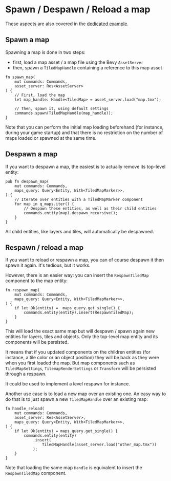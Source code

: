 # Spawn / Despawn / Reload a map

These aspects are also covered in the [dedicated example](https://github.com/adrien-bon/bevy_ecs_tiled/blob/main/examples/map_reload.rs).

## Spawn a map

Spawning a map is done in two steps:

- first, load a map asset / a map file using the Bevy `AssetServer`
- then, spawn a `TiledMapHandle` containing a reference to this map asset

```rust,no_run
fn spawn_map(
    mut commands: Commands,
    asset_server: Res<AssetServer>
) {
    // First, load the map
    let map_handle: Handle<TiledMap> = asset_server.load("map.tmx");

    // Then, spawn it, using default settings
    commands.spawn(TiledMapHandle(map_handle));
}
```

Note that you can perform the initial map loading beforehand (for instance, during your game startup) and  that there is no restriction on the number of maps loaded or spawned at the same time.

## Despawn a map

If you want to despawn a map, the easiest is to actually remove its top-level entity:

```rust,no_run
pub fn despawn_map(
    mut commands: Commands,
    maps_query: Query<Entity, With<TiledMapMarker>>,
) {
    // Iterate over entities with a TiledMapMarker component
    for map in q_maps.iter() {
        // Despawn these entities, as well as their child entities
        commands.entity(map).despawn_recursive();
    }
}
```

All child entities, like layers and tiles, will automatically be despawned.

## Respawn / reload a map

If you want to reload or respawn a map, you can of course despawn it then spawn it again.
It's tedious, but it works.

However, there is an easier way: you can insert the `RespawnTiledMap` component to the map entity:

```rust,no_run
fn respawn_map(
    mut commands: Commands,
    maps_query: Query<Entity, With<TiledMapMarker>>,
) {
    if let Ok(entity) =  maps_query.get_single() {
        commands.entity(entity).insert(RespawnTiledMap);
    }
}
```

This will load the exact same map but will despawn / spawn again new entities for layers, tiles and objects.
Only the top-level map entity and its components will be persisted.

It means that if you updated components on the children entities (for instance, a tile color or an object position) they will be back as they were when you first loaded the map.
But map components such as `TiledMapSettings`, `TilemapRenderSettings` or `Transform` will be persisted through a respawn.

It could be used to implement a level respawn for instance.

Another use case is to load a new map over an existing one.
An easy way to do that is to just spawn a new `TiledMapHandle` over an existing map:

```rust,no_run
fn handle_reload(
    mut commands: Commands,
    asset_server: Res<AssetServer>,
    maps_query: Query<Entity, With<TiledMapMarker>>,
) {
    if let Ok(entity) = maps_query.get_single() {
        commands.entity(entity)
            .insert(
                TiledMapHandle(asset_server.load("other_map.tmx"))
            );
    }
}
```

Note that loading the same map `Handle` is equivalent to insert the `RespawnTiledMap` component.
